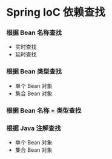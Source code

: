 # Spring IoC 依赖查找

### 根据 Bean 名称查找

* 实时查找
* 延时查找


### 根据 Bean 类型查找

* 单个 Bean 对象
* 集合 Bean 对象

### 根据 Bean 名称 + 类型查找

### 根据 Java 注解查找

* 单个 Bean 对象
* 集合 Bean 对象